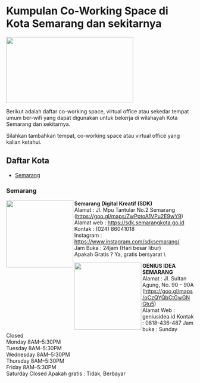 # Kumpulan Co-Working Space di Kota Semarang dan sekitarnya

<img src="http://sandec.org/images/sandec-logo.png" height="177px" width="341px" align="center">

Berikut adalah daftar co-working space, virtual office atau sekedar tempat umum ber-wifi yang dapat digunakan untuk bekerja di wilahayah Kota Semarang dan sekitarnya.

Silahkan tambahkan tempat, co-working space atau virtual office yang kalian ketahui.

## Daftar Kota

- [Semarang](#Semarang)



### Semarang

<img src="https://fastly.4sqi.net/img/general/600x600/6348045_PMI58D26I1nrUOxQnT_jy3BYzluyjf-s2TgLLw3la_I.jpg" height="180px" width="180px" align="left">

**Semarang Digital Kreatif (SDK)** \
Alamat      : Jl. Mpu Tantular No.2 Semarang (https://goo.gl/maps/ZwPptoA1VPu2E9wY9) \
Alamat web  : https://sdk.semarangkota.go.id \
Kontak      : (024) 86041018 \
Instagram   : https://www.instagram.com/sdksemarang/ \
Jam Buka    : 24jam (Hari besar libur) \
Apakah Gratis ? Ya, gratis bersyarat \

<img src="https://geniusidea.id/wp-content/uploads/2018/09/sewa-ruang-kantor-office-space-semarang-01.jpg" height="180px" width="180px" align="left">

**GENIUS IDEA SEMARANG**\
Alamat      : Jl. Sultan Agung, No. 90 – 90A (https://goo.gl/maps/oCzQYQbCtGwGNGtu5) \
Alamat Web  : geniusidea.id
Kontak      : 0818-436-487
Jam buka    :   Sunday	Closed \
                Monday	8AM–5:30PM \
                Tuesday	8AM–5:30PM \
                Wednesday	8AM–5:30PM \
                Thursday	8AM–5:30PM \
                Friday	8AM–5:30PM \
                Saturday	Closed 
Apakah gratis : Tidak, Berbayar
